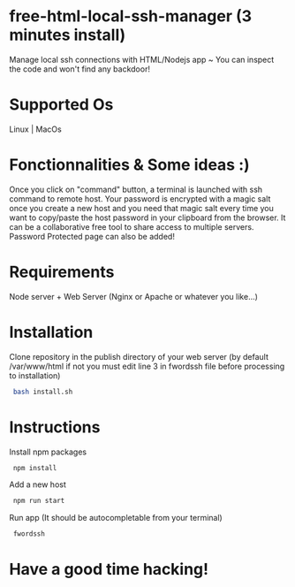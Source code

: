 # free-html-local-ssh-manager (3 minutes install)
Manage local ssh connections with HTML/Nodejs app ~ You can inspect the code and won't find any backdoor! <br>

# Supported Os
Linux | MacOs

# Fonctionnalities & Some ideas :)
Once you click on "command" button, a terminal is launched with ssh command to remote host. Your password is encrypted with a magic salt once you create a new host and you need that magic salt every time you want to copy/paste the host password in your clipboard from the browser. It can be a collaborative free tool to share access to multiple servers. Password Protected page can also be added!

# Requirements

Node server + Web Server (Nginx or Apache or whatever you like...)

# Installation
Clone repository in the publish directory of your web server (by default /var/www/html if not you must edit line 3 in fwordssh file before processing to installation)

```bash
 bash install.sh
```

# Instructions

Install npm packages
```bash
 npm install
```

Add a new host
```bash
 npm run start
```

Run app (It should be autocompletable from your terminal)
```bash
 fwordssh
```

# Have a good time hacking!

